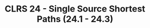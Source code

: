 ---
title: "CLRS 24 - Single Source Shortest Paths (24.1 - 24.3)"
published: true
morea_id: reading-cormen-24
morea_summary: "Bellman-Ford algorithm, SSSP in directed acyclic graphs, Dijkstra's algorithm"
morea_type: reading
morea_sort_order: 4
morea_url: http://mitpress.mit.edu/books/introduction-algorithms
morea_labels:
 - Textbook
 - 20 pages
---